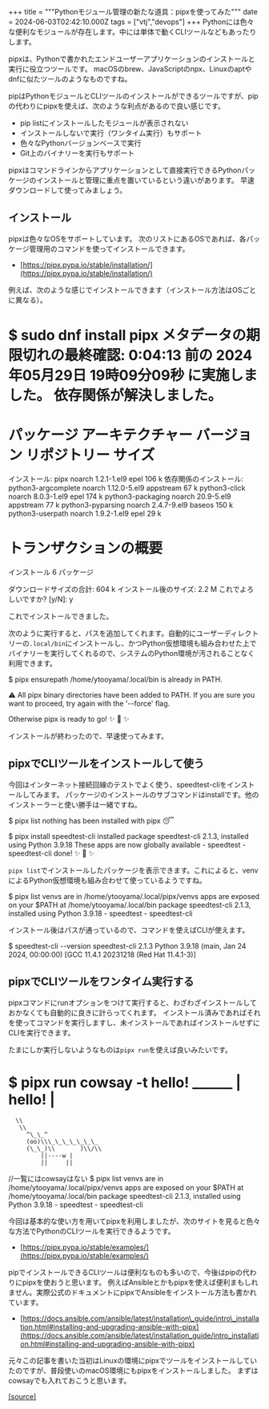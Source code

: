 +++
title = """Pythonモジュール管理の新たな道具：pipxを使ってみた"""
date = 2024-06-03T02:42:10.000Z
tags = ["vtj","devops"]
+++
Pythonには色々な便利なモジュールが存在します。中には単体で動くCLIツールなどもあったりします。

pipxは、Pythonで書かれたエンドユーザーアプリケーションのインストールと実行に役立つツールです。 macOSのbrew、JavaScriptのnpx、Linuxのaptやdnfに似たツールのようなものですね。

pipはPythonモジュールとCLIツールのインストールができるツールですが、pipの代わりにpipxを使えば、次のような利点があるので良い感じです。

*   pip listにインストールしたモジュールが表示されない
*   インストールしないで実行（ワンタイム実行）もサポート
*   色々なPythonバージョンベースで実行
*   Git上のバイナリーを実行もサポート

pipxはコマンドラインからアプリケーションとして直接実行できるPythonパッケージのインストールと管理に重点を置いているという違いがあります。 早速ダウンロードして使ってみましょう。

インストール
------

pipxは色々なOSをサポートしています。 次のリストにあるOSであれば、各パッケージ管理用のコマンドを使ってインストールできます。

*   [https://pipx.pypa.io/stable/installation/](https://pipx.pypa.io/stable/installation/)

例えば、次のような感じでインストールできます（インストール方法はOSごとに異なる）。

$ sudo dnf install pipx
メタデータの期限切れの最終確認: 0:04:13 前の 2024年05月29日 19時09分09秒 に実施しました。
依存関係が解決しました。
===================================================================================================================================
 パッケージ                            アーキテクチャー         バージョン                       リポジトリー                サイズ
===================================================================================================================================
インストール:
 pipx                                  noarch                   1.2.1-1.el9                      epel                        106 k
依存関係のインストール:
 python3-argcomplete                   noarch                   1.12.0-5.el9                     appstream                    67 k
 python3-click                         noarch                   8.0.3-1.el9                      epel                        174 k
 python3-packaging                     noarch                   20.9-5.el9                       appstream                    77 k
 python3-pyparsing                     noarch                   2.4.7-9.el9                      baseos                      150 k
 python3-userpath                      noarch                   1.9.2-1.el9                      epel                         29 k

トランザクションの概要
===================================================================================================================================
インストール  6 パッケージ

ダウンロードサイズの合計: 604 k
インストール後のサイズ: 2.2 M
これでよろしいですか? \[y/N\]: y

これでインストールできました。

次のように実行すると、パスを追加してくれます。自動的にユーザーディレクトリーの`.local/bin`にインストールし、かつPython仮想環境も組み合わせた上でバイナリーを実行してくれるので、システムのPython環境が汚されることなく利用できます。

$ pipx ensurepath
/home/ytooyama/.local/bin is already in PATH.

⚠️  All pipx binary directories have been added to PATH. If you are sure you want to proceed, try again with the '--force' flag.

Otherwise pipx is ready to go! ✨ 🌟 ✨

インストールが終わったので、早速使ってみます。

pipxでCLIツールをインストールして使う
----------------------

今回はインターネット接続回線のテストでよく使う、speedtest-cliをインストールしてみます。 パッケージのインストールのサブコマンドはinstallです。他のインストーラーと使い勝手は一緒ですね。

$ pipx list
nothing has been installed with pipx 😴

$ pipx install speedtest-cli
  installed package speedtest-cli 2.1.3, installed using Python 3.9.18
  These apps are now globally available
    - speedtest
    - speedtest-cli
done! ✨ 🌟 ✨

`pipx list`でインストールしたパッケージを表示できます。これによると、venvによるPython仮想環境も組み合わせて使っているようですね。

$ pipx list
venvs are in /home/ytooyama/.local/pipx/venvs
apps are exposed on your $PATH at /home/ytooyama/.local/bin
   package speedtest-cli 2.1.3, installed using Python 3.9.18
    - speedtest
    - speedtest-cli

インストール後はパスが通っているので、コマンドを使えばCLIが使えます。

$ speedtest-cli --version
speedtest-cli 2.1.3
Python 3.9.18 (main, Jan 24 2024, 00:00:00) \[GCC 11.4.1 20231218 (Red Hat 11.4.1-3)\]

pipxでCLIツールをワンタイム実行する
---------------------

pipxコマンドにrunオプションをつけて実行すると、わざわざインストールしておかなくても自動的に良きに計らってくれます。 インストール済みであればそれを使ってコマンドを実行しますし、未インストールであればインストールせずにCLIを実行できます。

たまにしか実行しないようなものは`pipx run`を使えば良いみたいです。

$ pipx run cowsay -t hello!
  \_\_\_\_\_\_
| hello! |
  ======
      \\
       \\
         ^\_\_^
         (oo)\\\_\_\_\_\_\_\_
         (\_\_)\\       )\\/\\
             ||----w |
             ||     ||

//一覧にはcowsayはない
$ pipx list
venvs are in /home/ytooyama/.local/pipx/venvs
apps are exposed on your $PATH at /home/ytooyama/.local/bin
   package speedtest-cli 2.1.3, installed using Python 3.9.18
    - speedtest
    - speedtest-cli

今回は基本的な使い方を用いてpipxを利用しましたが、次のサイトを見ると色々な方法でPythonのCLIツールを実行できるようです。

*   [https://pipx.pypa.io/stable/examples/](https://pipx.pypa.io/stable/examples/)

pipでインストールできるCLIツールは便利なものも多いので、今後はpipの代わりにpipxを使おうと思います。 例えばAnsibleとかもpipxを使えば便利まもしれません。実際公式のドキュメントにpipxでAnsibleをインストール方法も書かれています。

*   [https://docs.ansible.com/ansible/latest/installation\_guide/intro\_installation.html#installing-and-upgrading-ansible-with-pipx](https://docs.ansible.com/ansible/latest/installation_guide/intro_installation.html#installing-and-upgrading-ansible-with-pipx)

元々この記事を書いた当初はLinuxの環境にpipxでツールをインストールしていたのですが、普段使いのmacOS環境にもpipxをインストールしました。 まずはcowsayでも入れておこうと思います。

[[source]](https://devops-blog.virtualtech.jp/entry/20240603/1717382530)
